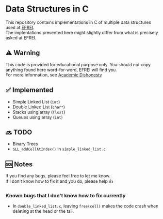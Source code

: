 # Data Structures in C
This repository contains implementations in C of multiple data structures used at [EFREI](https://www.efrei.fr/).\
The implentations presented here might slightly differ from what is precisely asked at EFREI.

## ⚠️ Warning
This code is provided for educational purpose only. You should not copy anything found here word-for-word, EFREI will find you. \
For more information, see [Academic Dishonesty](https://brennan.io/2016/03/29/dishonesty/)

## ✅ Implemented
- Simple Linked List (`int`)
- Double Linked List (`char*`)
- Stacks using array (`float`)
- Queues using array (`int`)

## 🔜 TODO
- Binary Trees
- `SLL_addCellAtIndex()` in `simple_linked_list.c`

## 🆘 Notes
If you find any bugs, please feel free to let me know.\
If I don't know how to fix it and you do, please help 👍
### Known bugs that I don't know how to fix currently
- In `double_linked_list.c`, leaving `free(cell)` makes the code crash when deleting at the head or the tail.
